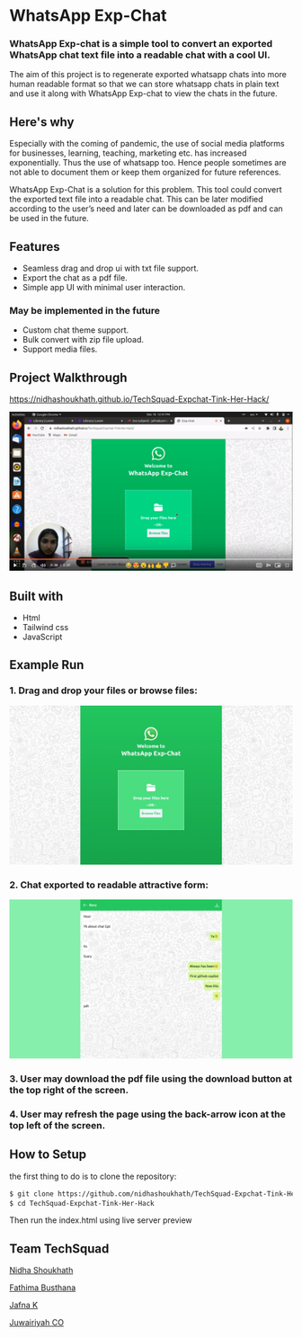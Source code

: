 # WhatsApp Exp-Chat
### WhatsApp Exp-chat is a simple tool to convert an exported WhatsApp chat text file into a readable chat with a cool UI.

The aim of this project is to regenerate exported whatsapp chats into more human readable format so that we can store whatsapp chats in plain text and use it along with WhatsApp Exp-chat to view the chats in the future.

## Here's why
Especially with the coming of pandemic, the use of social media platforms for businesses, learning, teaching, marketing etc. has increased exponentially. Thus the use of whatsapp too. Hence people sometimes are not able to document them or keep them organized for future references.

WhatsApp Exp-Chat is a solution for this problem. This tool could convert the exported text file into a readable chat. This can be later modified according to the user’s need and later can be downloaded as pdf and can be used in the future.

## Features
* Seamless drag and drop ui with txt file support.
* Export the chat as a pdf file.
* Simple app UI with minimal user interaction.

### May be implemented in the future
* Custom chat theme support. 
* Bulk convert with zip file upload.
* Support media files.

## Project Walkthrough
https://nidhashoukhath.github.io/TechSquad-Expchat-Tink-Her-Hack/

[![Introduction and explanation](thumbnail.png)](https://www.loom.com/share/494c894d284947ffb904f682dc416498)

## Built with
* Html 
* Tailwind css
* JavaScript

## Example Run

### 1. Drag and drop your files or browse files:

![output_1](output_1.jpg)

### 2. Chat exported to readable attractive form:

![output_2](output_2.jpg)

### 3. User may download the pdf file using the download button at the top right of the screen.

### 4. User may refresh the page using the back-arrow icon at the top left of the screen.

## How to Setup

the first thing to do is to clone the repository:

```sh
$ git clone https://github.com/nidhashoukhath/TechSquad-Expchat-Tink-Her-Hack
$ cd TechSquad-Expchat-Tink-Her-Hack
```
Then run the index.html using live server preview

## Team TechSquad 
[Nidha Shoukhath](https://github.com/nidhashoukhath)

[Fathima Busthana](https://github.com/fathima-busthana)

[Jafna K](https://github.com/Jafnak)

[Juwairiyah CO](https://github.com/juwairiyahco)

